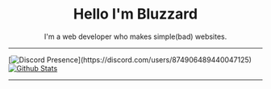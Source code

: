 
<h1 align="center">Hello I'm Bluzzard</h1>

<p align="center" >I'm a web developer who makes simple(bad) websites.</p>

---

[![Discord Presence](https://lanyard-profile-readme.vercel.app/api/874906489440047125?borderRadius=20px&hideStatus=true&bg=1c1e29&idleMessage=Shitposting...)](https://discord.com/users/874906489440047125)
[![Github Stats](https://github-readme-stats.vercel.app/api?username=bluzzardthewizard&show_icons=true&theme=algolia)](https://bluzzard.repl.co)



---
